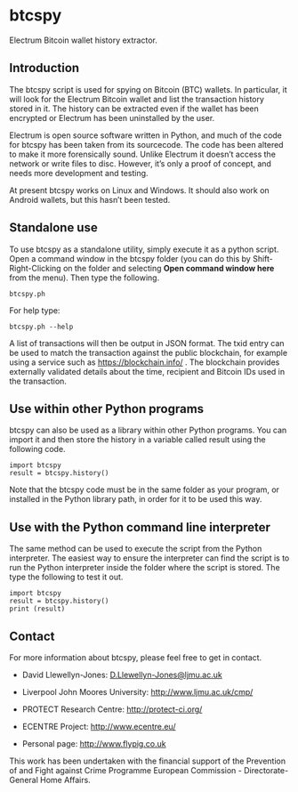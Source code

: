 # btcspy

Electrum Bitcoin wallet history extractor.

## Introduction

The btcspy script is used for spying on Bitcoin (BTC) wallets. In particular, it will look for the Electrum Bitcoin wallet and list the transaction history stored in it. The history can be extracted even if the wallet has been encrypted or Electrum has been uninstalled by the user.

Electrum is open source software written in Python, and much of the code for btcspy has been taken from its sourcecode. The code has been altered to make it more forensically sound. Unlike Electrum it doesn’t access the network or write files to disc. However, it’s only a proof of concept, and needs more development and testing.

At present btcspy works on Linux and Windows. It should also work on Android wallets, but this hasn’t been tested.

## Standalone use

To use btcspy as a standalone utility, simply execute it as a python script. Open a command window in the btcspy folder (you can do this by Shift-Right-Clicking on the folder and selecting **Open command window here** from the menu). Then type the following.
```
btcspy.ph
```
For help type:
```
btcspy.ph --help
```
A list of transactions will then be output in JSON format.  The txid entry can be used to match the transaction against the public blockchain, for example using a service such as https://blockchain.info/ . The blockchain provides externally validated details about the time, recipient and Bitcoin IDs used in the transaction.

## Use within other Python programs

btcspy can also be used as a library within other Python programs. You can import it and then store the history in a variable called result using the following code.
```
import btcspy
result = btcspy.history()
```
Note that the btcspy code must be in the same folder as your program, or installed in the Python library path, in order for it to be used this way.

## Use with the Python command line interpreter

The same method can be used to execute the script from the Python interpreter. The easiest way to ensure the interpreter can find the script is to run the Python interpreter inside the folder where the script is stored. The type the following to test it out.
```
import btcspy
result = btcspy.history()
print (result)
```

## Contact

For more information about btcspy, please feel free to get in contact.

* David Llewellyn-Jones: D.Llewellyn-Jones@ljmu.ac.uk

* Liverpool John Moores University: http://www.ljmu.ac.uk/cmp/

* PROTECT Research Centre: http://protect-ci.org/

* ECENTRE Project: http://www.ecentre.eu/

* Personal page: http://www.flypig.co.uk

This work has been undertaken with the financial support of the Prevention of and Fight against Crime Programme European Commission - Directorate-General Home Affairs.

